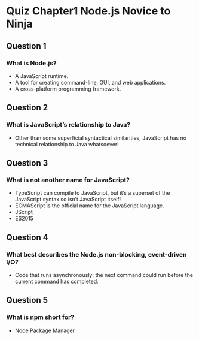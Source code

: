 # Quiz Chapter1 Node.js Novice to Ninja

## Question 1

### What is Node.js?

* A JavaScript runtime.
* A tool for creating command-line, GUI, and web applications.
* A cross-platform programming framework.

## Question 2

### What is JavaScript’s relationship to Java?

* Other than some superficial syntactical similarities, JavaScript has no
technical relationship to Java whatsoever!

## Question 3

### What is not another name for JavaScript?

* TypeScript can compile to JavaScript, but it’s a superset of the
JavaScript syntax so isn’t JavaScript itself!
* ECMAScript is the official name for the JavaScript language.
* JScript
* ES2015

## Question 4

### What best describes the Node.js non-blocking, event-driven I/O?

* Code that runs asynchronously; the next command could run before
the current command has completed.

## Question 5

### What is npm short for?

* Node Package Manager